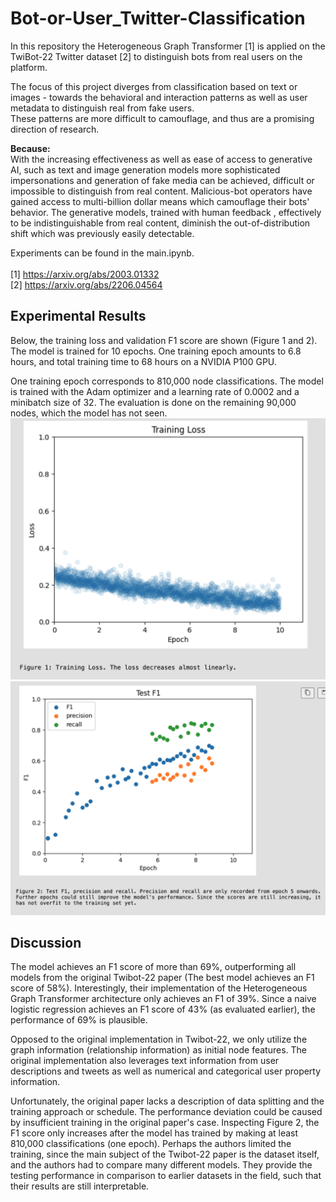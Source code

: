 # Bot-or-User_Twitter-Classification

In this repository the Heterogeneous Graph Transformer [1] is applied on the TwiBot-22 Twitter dataset [2] to distinguish bots from real users on the platform.

The focus of this project diverges from classification based on text or images - towards the behavioral and interaction patterns as well as user metadata to distinguish real from fake users. <br> These patterns are more difficult to camouflage, and thus are a promising direction of research.

**Because:**<br>
With the increasing effectiveness as well as ease of access to generative AI, such as text and image generation models more sophisticated impersonations and generation of fake media can be achieved, difficult or impossible to distinguish from real content. Malicious-bot operators have gained access to multi-billion dollar means which camouflage their bots' behavior. The generative models, trained with human feedback , effectively to be indistinguishable from real content, diminish the out-of-distribution shift which was previously easily detectable. 

Experiments can be found in the main.ipynb.
<br><br>
[1] https://arxiv.org/abs/2003.01332 <br>
[2] https://arxiv.org/abs/2206.04564 

## Experimental Results
Below, the training loss and validation F1 score are shown (Figure 1 and 2). The model is trained for 10 epochs.
One training epoch amounts to 6.8 hours, and total training time to 68 hours on a NVIDIA P100 GPU.

One training epoch corresponds to 810,000 node classifications. The model is trained with the Adam optimizer and a learning rate of 0.0002 and a minibatch size of 32. The evaluation is done on the remaining 90,000 nodes, which the model has not seen.
![alt text](image-1.png)
![Performance](image.png)

## Discussion
The model achieves an F1 score of more than 69%, outperforming all models from the original Twibot-22 paper (The best model achieves an F1 score of 58%).
Interestingly, their implementation of the Heterogeneous Graph Transformer architecture only achieves an F1 of 39%. Since a naive logistic regression achieves an F1 score of 43% (as evaluated earlier), the performance of 69% is plausible.

Opposed to the original implementation in Twibot-22, we only utilize the graph information (relationship information) as initial node features. The original implementation also leverages text information from user descriptions and tweets as well as numerical and categorical user property information.

Unfortunately, the original paper lacks a description of data splitting and the training approach or schedule. The performance deviation could be caused by insufficient training in the original paper's case.
Inspecting Figure 2, the F1 score only increases after the model has trained by making at least 810,000 classifications (one epoch). Perhaps the authors limited the training, since the main subject of the Twibot-22 paper is the dataset itself, and the authors had to compare many different models. They provide the testing performance in comparison to earlier datasets in the field, such that their results are still interpretable.
